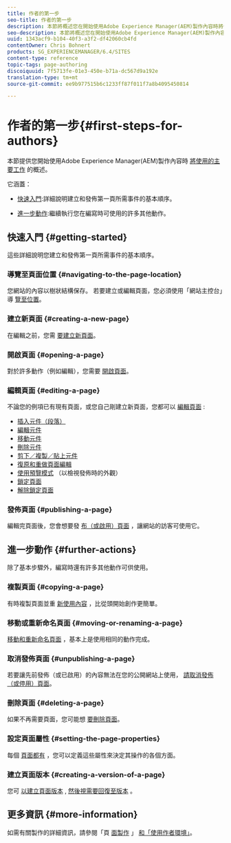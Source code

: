 ```yaml
---
title: 作者的第一步
seo-title: 作者的第一步
description: 本節將概述您在開始使用Adobe Experience Manager(AEM)製作內容時將使用的主要工作。
seo-description: 本節將概述您在開始使用Adobe Experience Manager(AEM)製作內容時將使用的主要工作。
uuid: 1343acf9-b104-40f3-a3f2-df42060cb4fd
contentOwner: Chris Bohnert
products: SG_EXPERIENCEMANAGER/6.4/SITES
content-type: reference
topic-tags: page-authoring
discoiquuid: 7f5713fe-01e3-450e-b71a-dc567d9a192e
translation-type: tm+mt
source-git-commit: ee9b977515b6c1233ff87f011f7a8b4095450814

---
```



# 作者的第一步{#first-steps-for-authors}

本節提供您開始使用Adobe Experience Manager(AEM)製作內容時 [將使用的主要工作](/help/sites-authoring/author.md#concept-of-authoring-and-publishing) 的概述。

它涵蓋：

* [快速入門](#getting-started):詳細說明建立和發佈第一頁所需事件的基本順序。

* [進一步動作](#further-actions):繼續執行您在編寫時可使用的許多其他動作。

## 快速入門 {#getting-started}

這些詳細說明您建立和發佈第一頁所需事件的基本順序。

### 導覽至頁面位置 {#navigating-to-the-page-location}

您網站的內容以樹狀結構保存。 若要建立或編輯頁面，您必須使用「網站主控台」導 [覽至位置](/help/sites-classic-ui-authoring/author-env-basic-handling.md#navigating-with-the-websites-console)。

### 建立新頁面 {#creating-a-new-page}

在編輯之前，您需 [要建立新頁面](/help/sites-classic-ui-authoring/classic-page-author-manage-pages.md#creating-a-new-page)。

### 開啟頁面 {#opening-a-page}

對於許多動作（例如編輯），您需要 [開啟頁面](/help/sites-classic-ui-authoring/classic-page-author-manage-pages.md#opening-a-page-for-editing)。

### 編輯頁面 {#editing-a-page}

不論您的例項已有現有頁面，或您自己剛建立新頁面，您都可以 [編輯頁面](/help/sites-classic-ui-authoring/classic-page-author-edit-content.md) :

* [插入元件（段落）](/help/sites-classic-ui-authoring/classic-page-author-edit-content.md#inserting-a-component)
* [編輯元件](/help/sites-classic-ui-authoring/classic-page-author-edit-content.md#editing-a-component-content-and-properties)
* [移動元件](/help/sites-classic-ui-authoring/classic-page-author-edit-content.md#moving-a-component)
* [刪除元件](/help/sites-classic-ui-authoring/classic-page-author-edit-content.md#deleting-a-component)
* [剪下／複製／貼上元件](/help/sites-classic-ui-authoring/classic-page-author-edit-content.md#cut-copy-paste-a-component)
* [復原和重做頁面編輯](/help/sites-classic-ui-authoring/classic-page-author-edit-content.md#undoing-and-redoing-page-edits)
* [使用預覽模式](/help/sites-classic-ui-authoring/classic-page-author-edit-content.md#previewing-pages) （以檢視發佈時的外觀）
* [鎖定頁面](/help/sites-classic-ui-authoring/classic-page-author-edit-content.md#locking-a-page)
* [解除鎖定頁面](/help/sites-classic-ui-authoring/classic-page-author-edit-content.md#unlocking-a-page)

### 發佈頁面 {#publishing-a-page}

編輯完頁面後，您會想要發 [布（或啟用）頁面](/help/sites-classic-ui-authoring/classic-page-author-publish-pages.md#main-pars-title-10) ，讓網站的訪客可使用它。

## 進一步動作 {#further-actions}

除了基本步驟外，編寫時還有許多其他動作可供使用。

### 複製頁面 {#copying-a-page}

有時複製頁面並重 [新使用內容](/help/sites-classic-ui-authoring/classic-page-author-manage-pages.md#copying-and-pasting-a-page) ，比從頭開始創作更簡單。

### 移動或重新命名頁面 {#moving-or-renaming-a-page}

[移動和重新命名頁面](/help/sites-classic-ui-authoring/classic-page-author-manage-pages.md#moving-or-renaming-page) ，基本上是使用相同的動作完成。

### 取消發佈頁面 {#unpublishing-a-page}

若要讓先前發佈（或已啟用）的內容無法在您的公開網站上使用， [請取消發佈（或停用）頁面](/help/sites-classic-ui-authoring/classic-page-author-publish-pages.md#unpublishing-a-page)。

### 刪除頁面 {#deleting-a-page}

如果不再需要頁面，您可能想 [要刪除頁面](/help/sites-classic-ui-authoring/classic-page-author-manage-pages.md#deleting-a-page)。

### 設定頁面屬性 {#setting-the-page-properties}

每個 [頁面都有](/help/sites-classic-ui-authoring/classic-page-author-edit-page-properties.md) ，您可以定義這些屬性來決定其操作的各個方面。

### 建立頁面版本 {#creating-a-version-of-a-page}

您可 [以建立頁面版本](/help/sites-classic-ui-authoring/classic-page-author-work-with-versions.md#creating-a-new-version) , [然後視需要回復至版本](/help/sites-classic-ui-authoring/classic-page-author-work-with-versions.md#restoring-a-page-version-from-sidekick) 。

## 更多資訊 {#more-information}

如需有關製作的詳細資訊，請參閱「頁 [面製作](/help/sites-classic-ui-authoring/classic-page-author.md) 」 [和「使用作者環境」](/help/sites-classic-ui-authoring/author-env.md)。

